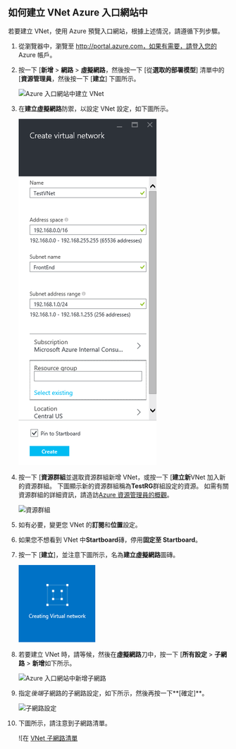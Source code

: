 ## <a name="how-to-create-a-vnet-in-the-azure-portal"></a>如何建立 VNet Azure 入口網站中

若要建立 VNet，使用 Azure 預覽入口網站，根據上述情況，請遵循下列步驟。

1. 從瀏覽器中，瀏覽至 http://portal.azure.com，如果有需要，請登入您的 Azure 帳戶。
2. 按一下 [**新增** > **網路** > **虛擬網路**，然後按一下 [從**選取的部署模型**] 清單中的 [**資源管理員**，然後按一下 [**建立**] 下圖所示。

    ![Azure 入口網站中建立 VNet](./media/virtual-networks-create-vnet-arm-pportal-include/vnet-create-arm-pportal-figure1.gif)

3. 在**建立虛擬網路**防禦，以設定 VNet 設定，如下圖所示。

    ![建立虛擬網路刀](./media/virtual-networks-create-vnet-arm-pportal-include/vnet-create-arm-pportal-figure2.png)

4. 按一下 [**資源群組**並選取資源群組新增 VNet，或按一下 [**建立新**VNet 加入新的資源群組。 下圖顯示新的資源群組稱為**TestRG**群組設定的資源。 如需有關資源群組的詳細資訊，請造訪[Azure 資源管理員的概觀](../articles/resource-group-overview.md#resource-groups)。

    ![資源群組](./media/virtual-networks-create-vnet-arm-pportal-include/vnet-create-arm-pportal-figure3.png)

5. 如有必要，變更您 VNet 的**訂閱**和**位置**設定。 

6. 如果您不想看到 VNet 中**Startboard**磚，停用**固定至 Startboard**。 

7. 按一下 [**建立**]，並注意下圖所示，名為**建立虛擬網路**圖磚。

    ![建立虛擬網路磚](./media/virtual-networks-create-vnet-arm-pportal-include/vnet-create-arm-pportal-figure4.png)

8. 若要建立 VNet 時，請等候，然後在**虛擬網路**刀中，按一下 [**所有設定** > **子網路** > **新增**如下所示。

    ![Azure 入口網站中新增子網路](./media/virtual-networks-create-vnet-arm-pportal-include/vnet-create-arm-pportal-figure5.gif)

9. 指定*後端*子網路的子網路設定，如下所示，然後再按一下**[確定]**。 

    ![子網路設定](./media/virtual-networks-create-vnet-arm-pportal-include/vnet-create-arm-pportal-figure6.png)

10. 下圖所示，請注意到子網路清單。

    ![在 [VNet 子網路清單](./media/virtual-networks-create-vnet-arm-pportal-include/vnet-create-arm-pportal-figure7.png)
